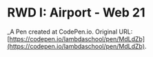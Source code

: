 # RWD I: Airport - Web 21
 _A Pen created at CodePen.io. Original URL: [https://codepen.io/lambdaschool/pen/MdLdZb](https://codepen.io/lambdaschool/pen/MdLdZb).

 
